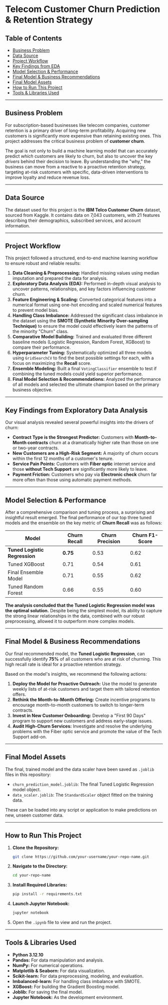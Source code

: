 # Telecom Customer Churn Prediction & Retention Strategy

## Table of Contents
* [Business Problem](#business-problem)
* [Data Source](#data-source)
* [Project Workflow](#project-workflow)
* [Key Findings from EDA](#key-findings-from-exploratory-data-analysis)
* [Model Selection & Performance](#model-selection--performance)
* [Final Model & Business Recommendations](#final-model--business-recommendations)
* [Final Model Assets](#final-model-assets)
* [How to Run This Project](#how-to-run-this-project)
* [Tools & Libraries Used](#tools--libraries-used)

---

## Business Problem
For subscription-based businesses like telecom companies, customer retention is a primary driver of long-term profitability. Acquiring new customers is significantly more expensive than retaining existing ones. This project addresses the critical business problem of **customer churn**.

The goal is not only to build a machine learning model that can accurately predict *which* customers are likely to churn, but also to uncover the key *drivers* behind their decision to leave. By understanding the "why," the business can move from a reactive to a proactive retention strategy, targeting at-risk customers with specific, data-driven interventions to improve loyalty and reduce revenue loss.

---

## Data Source
The dataset used for this project is the **IBM Telco Customer Churn** dataset, sourced from Kaggle. It contains data on 7,043 customers, with 21 features describing their demographics, subscribed services, and account information.

---

## Project Workflow
This project followed a structured, end-to-end machine learning workflow to ensure robust and reliable results:

1.  **Data Cleaning & Preprocessing:** Handled missing values using median imputation and prepared the data for analysis.
2.  **Exploratory Data Analysis (EDA):** Performed in-depth visual analysis to uncover patterns, relationships, and key factors influencing customer churn.
3.  **Feature Engineering & Scaling:** Converted categorical features into a numerical format using one-hot encoding and scaled numerical features to prevent model bias.
4.  **Handling Class Imbalance:** Addressed the significant class imbalance in the dataset using the **SMOTE (Synthetic Minority Over-sampling Technique)** to ensure the model could effectively learn the patterns of the minority "Churn" class.
5.  **Comparative Model Building:** Trained and evaluated three different baseline models (Logistic Regression, Random Forest, XGBoost) to compare their performance.
6.  **Hyperparameter Tuning:** Systematically optimized all three models using `GridSearchCV` to find the best possible settings for each, with a focus on maximizing the **Recall** score.
7.  **Ensemble Modeling:** Built a final `VotingClassifier` ensemble to test if combining the tuned models could yield superior performance.
8.  **Final Model Selection & Recommendations:** Analyzed the performance of all models and selected the ultimate champion based on the primary business objective.

---

## Key Findings from Exploratory Data Analysis
Our visual analysis revealed several powerful insights into the drivers of churn:

*   **Contract Type is the Strongest Predictor:** Customers with **Month-to-Month contracts** churn at a dramatically higher rate than those on one or two-year contracts.
*   **New Customers are a High-Risk Segment:** A majority of churn occurs within the first 12 months of a customer's tenure.
*   **Service Pain Points:** Customers with **Fiber optic** internet service and those **without Tech Support** are significantly more likely to leave.
*   **Payment Friction:** Customers who pay via **Electronic check** churn far more often than those using automatic payment methods.

---

## Model Selection & Performance
After a comprehensive comparison and tuning process, a surprising and insightful result emerged. The final performance of our top three tuned models and the ensemble on the key metric of **Churn Recall** was as follows:

| Model                       | Churn Recall | Churn Precision | Churn F1-Score |
|-----------------------------|--------------|-----------------|----------------|
| **Tuned Logistic Regression** | **0.75**     | 0.53            | 0.62           |
| Tuned XGBoost               | 0.71         | 0.54            | 0.61           |
| Final Ensemble Model        | 0.71         | 0.55            | 0.62           |
| Tuned Random Forest         | 0.66         | 0.55            | 0.60           |

**The analysis concluded that the Tuned Logistic Regression model was the optimal solution.** Despite being the simplest model, its ability to capture the strong linear relationships in the data, combined with our robust preprocessing, allowed it to outperform more complex models.

---

## Final Model & Business Recommendations
Our final recommended model, the **Tuned Logistic Regression**, can successfully identify **75%** of all customers who are at risk of churning. This high recall rate is ideal for a proactive retention strategy.

Based on the model's insights, we recommend the following actions:

1.  **Deploy the Model for Proactive Outreach:** Use the model to generate weekly lists of at-risk customers and target them with tailored retention offers.
2.  **Rethink the Month-to-Month Offering:** Create incentive programs to encourage month-to-month customers to switch to longer-term contracts.
3.  **Invest in New Customer Onboarding:** Develop a "First 90 Days" program to support new customers and address early-stage issues.
4.  **Audit High-Churn Services:** Investigate and resolve the underlying problems with the Fiber optic service and promote the value of the Tech Support add-on.

---

## Final Model Assets
The final, trained model and the data scaler have been saved as `.joblib` files in this repository:
*   `churn_prediction_model.joblib`: The final Tuned Logistic Regression model object.
*   `data_scaler.joblib`: The `StandardScaler` object fitted on the training data.

These can be loaded into any script or application to make predictions on new, unseen customer data.

---

## How to Run This Project
1.  **Clone the Repository:**
    ```bash
    git clone https://github.com/your-username/your-repo-name.git
    ```
2.  **Navigate to the Directory:**
    ```bash
    cd your-repo-name
    ```
3.  **Install Required Libraries:**
    ```bash
    pip install -r requirements.txt
    ```
4.  **Launch Jupyter Notebook:**
    ```bash
    jupyter notebook
    ```
5.  Open the `.ipynb` file to view and run the project.

---

## Tools & Libraries Used
*   **Python 3.12.10**
*   **Pandas:** For data manipulation and analysis.
*   **NumPy:** For numerical operations.
*   **Matplotlib & Seaborn:** For data visualization.
*   **Scikit-learn:** For data preprocessing, modeling, and evaluation.
*   **Imbalanced-learn:** For handling class imbalance with SMOTE.
*   **XGBoost:** For building the Gradient Boosting model.
*   **Joblib:** For saving the final model.
*   **Jupyter Notebook:** As the development environment.